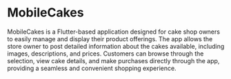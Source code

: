 # MobileCakes
 MobileCakes is a Flutter-based application designed for cake shop owners to easily manage and display their product offerings. The app allows the store owner to post detailed information about the cakes available, including images, descriptions, and prices. Customers can browse through the selection, view cake details, and make purchases directly through the app, providing a seamless and convenient shopping experience. 
